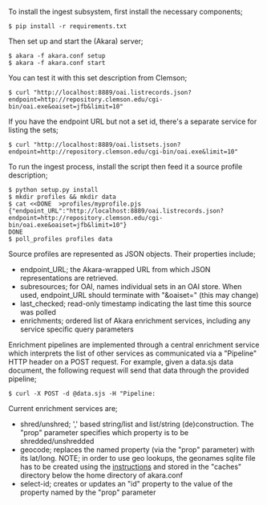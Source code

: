 To install the ingest subsystem, first install the necessary components;

    $ pip install -r requirements.txt

Then set up and start the (Akara) server;

    $ akara -f akara.conf setup
    $ akara -f akara.conf start

You can test it with this set description from Clemson;

    $ curl "http://localhost:8889/oai.listrecords.json?endpoint=http://repository.clemson.edu/cgi-bin/oai.exe&oaiset=jfb&limit=10" 

If you have the endpoint URL but not a set id, there's a separate service for listing the sets;

    $ curl "http://localhost:8889/oai.listsets.json?endpoint=http://repository.clemson.edu/cgi-bin/oai.exe&limit=10"

To run the ingest process, install the script then feed it a source profile description;

    $ python setup.py install
    $ mkdir profiles && mkdir data
    $ cat <<DONE  >profiles/myprofile.pjs
    {"endpoint_URL":"http://localhost:8889/oai.listrecords.json?endpoint=http://repository.clemson.edu/cgi-bin/oai.exe&oaiset=jfb&limit=10"}
    DONE
    $ poll_profiles profiles data

Source profiles are represented as JSON objects. Their properties include;

* endpoint_URL; the Akara-wrapped URL from which JSON representations are retrieved.
* subresources; for OAI, names individual sets in an OAI store. When used, endpoint_URL should terminate with "&oaiset=" (this may change)
* last_checked; read-only timestamp indicating the last time this source was polled
* enrichments; ordered list of Akara enrichment services, including any service specific query parameters

Enrichment pipelines are implemented through a central enrichment service which interprets the list of other services as communicated via a "Pipeline" HTTP header on a POST request. For example, given a data.sjs data document, the following request will send that data through the provided pipeline;

    $ curl -X POST -d @data.sjs -H "Pipeline:

Current enrichment services are;

* shred/unshred; ',' based string/list and list/string (de)construction. The "prop" parameter specifies which property is to be shredded/unshredded
* geocode; replaces the named property (via the "prop" parameter) with its lat/long. NOTE; in order to use geo lookups, the geonames sqlite file has to be created using the [instructions](https://foundry.zepheira.com/projects/zenpub/repository/entry/NOTES) and stored in the "caches" directory below the home directory of akara.conf
* select-id; creates or updates an "id" property to the value of the property named by the "prop" parameter
